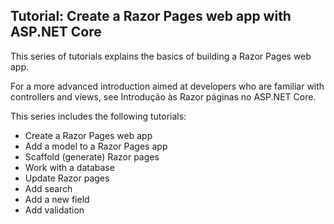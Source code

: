 ## Tutorial: Create a Razor Pages web app with ASP.NET Core

This series of tutorials explains the basics of building a Razor Pages web app.

For a more advanced introduction aimed at developers who are familiar with controllers and views, see Introdução às Razor páginas no ASP.NET Core.

This series includes the following tutorials:

- Create a Razor Pages web app
- Add a model to a Razor Pages app
- Scaffold (generate) Razor pages
- Work with a database
- Update Razor pages
- Add search
- Add a new field
- Add validation
